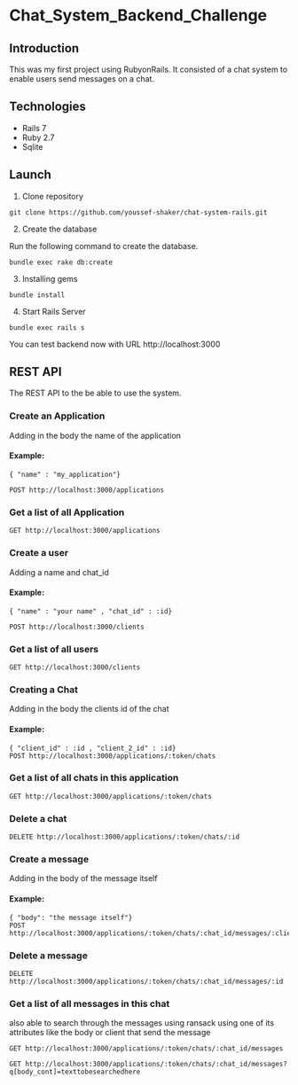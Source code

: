 # Chat_System_Backend_Challenge

## Introduction
This was my first project using RubyonRails. It consisted of a chat system to enable users send messages on a chat.

## Technologies
* Rails 7
* Ruby 2.7
* Sqlite

## Launch

1. Clone repository
  ```
  git clone https://github.com/youssef-shaker/chat-system-rails.git
  ```


2. Create the database

 Run the following command to create the database.

 ```
 bundle exec rake db:create
 ```
3. Installing gems

```
bundle install
```

4. Start Rails Server
 
 ```
 bundle exec rails s
 ```

 You can test backend now with URL http://localhost:3000

 ## REST API
  The REST API to the be able to use the system.

### Create an Application
Adding in the body the name of the application

#### Example:
```
{ "name" : "my_application"}

POST http://localhost:3000/applications
```

### Get a list of all Application
```
GET http://localhost:3000/applications
```

### Create a user
Adding a name and chat_id

#### Example:
```
{ "name" : "your name" , "chat_id" : :id}

POST http://localhost:3000/clients
```

### Get a list of all users
```
GET http://localhost:3000/clients
```

### Creating a Chat
Adding in the body the clients id of the chat
#### Example:
```
{ "client_id" : :id , "client_2_id" : :id}
POST http://localhost:3000/applications/:token/chats
```

### Get a list of all chats in this application
```
GET http://localhost:3000/applications/:token/chats
```

### Delete a chat
```
DELETE http://localhost:3000/applications/:token/chats/:id
```

### Create a message
Adding in the body of the message itself
#### Example:
```
{ "body": "the message itself"}
POST http://localhost:3000/applications/:token/chats/:chat_id/messages/:client_id
```

### Delete a message
```
DELETE http://localhost:3000/applications/:token/chats/:chat_id/messages/:id
```

### Get a list of all messages in this chat
also able to search through the messages using ransack using one of its attributes like the body or client that send the message
```
GET http://localhost:3000/applications/:token/chats/:chat_id/messages

GET http://localhost:3000/applications/:token/chats/:chat_id/messages?q[body_cont]=texttobesearchedhere
```









